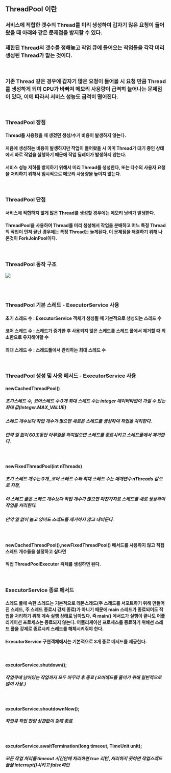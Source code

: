 ## ThreadPool 이란
### 서비스에 적합한 갯수의 Thread를 미리 생성하여 갑자기 많은 요청이 들어왔을 때 아래와 같은 문제점을 방지할 수 있다.
### 제한된 Thread의 갯수를 정해놓고 작업 큐에 들어오는 작업들을 각각 미리 생성된 Thread가 맡는 것이다.
<br>

### 기존 Thread 같은 경우에 갑자기 많은 요청이 들어올 시 요청 만큼 Thread를 생성하게 되며 CPU가 바빠져 메모리 사용량이 급격히 늘어나는 문제점이 있다, 이에 따라서 서비스 성능도 급격히 떨어진다.
<br>

### ThreadPool 장점
#### Thread를 사용했을 때 생겼던 생성/수거 비용이 발생하지 않는다.
#### 처음에 생성하는 비용이 발생하지만 작업이 들어왔을 시 이미 Thread가 대기 중인 상태에서 바로 작업을 실행하기 때문에 작업 딜레이가 발생하지 않는다.
#### 서비스 성능 저하를 방지하기 위해서 미리 Thread를 생성한다, 또는 다수의 사용자 요청을 처리하기 위해서 임시적으로 메모리 사용량을 높이지 않는다.
<br>

### ThreadPool 단점
#### 서비스에 적합하지 않게 많은 Thread를 생성할 경우에는 메모리 낭비가 발생한다.
#### ThreadPool을 사용하여 Thread를 미리 생성해서 작업을 분배하고 어느 특정 Thread의 작업이 먼저 끝난 경우에는 특정 Thread는 놀게된다, 이 문제점을 해결하기 위해 나온것이 ForkJoinPool이다.
<br>

### ThreadPool 동작 구조
<img src="https://user-images.githubusercontent.com/42057185/166980043-02d860bc-8cd5-4586-a161-f783af49fccc.png"/>


<br><br>


### ThreadPool 기본 스레드 - ExecutorService 사용
#### 초기 스레드 수 : ExecutorService 객체가 생성될 때 기본적으로 생성되는 스레드 수
#### 코어 스레드 수 : 스레드가 증가한 후 사용되지 않은 스레드를 스레드 풀에서 제거할 때 최소한으로 유지해야할 수
#### 최대 스레드 수 : 스레드풀에서 관리하는 최대 스레드 수
<br>

### ThreadPool 생성 및 사용 메서드 - ExecutorService 사용
#### newCachedThreadPool()
##### 초기스레드 수, 코어스레드 수 0개 최대 스레드 수는 integer 데이터타입이 가질 수 있는 최대 값(Integer.MAX_VALUE)
##### 스레드 개수보다 작업 개수가 많으면 새로운 스레드를 생성하여 작업을 처리한다.
##### 만약 일 없이 60초동안 아무일을 하지않으면 스레드를 종료시키고 스레드풀에서 제거한다.
<br>

#### newFixedThreadPool(int nThreads)
##### 초기 스레드 개수는 0개 ,코어 스레드 수와 최대 스레드 수는 매개변수 nThreads 값으로 지정,
##### 이 스레드 풀은 스레드 개수보다 작업 개수가 많으면 마찬가지로 스레드를 새로 생성하여 작업을 처리한다.
##### 만약 일 없이 놀고 있어도 스레드를 제거하지 않고 내비둔다.  
<br>

#### newCachedThreadPool(),newFixedThreadPool() 메서드를 사용하지 않고 직접 스레드 개수들을 설정하고 싶다면
#### 직접 ThreadPoolExecutor 객체를 생성하면 된다. 
<br>

### ExecutorService 종료 메서드
#### 스레드 풀에 속한 스레드는 기본적으로 데몬스레드(주 스레드를 서포트하기 위해 만들어진 스레드, 주 스레드 종료시 강제 종료)가 아니기 때문에 main 스레드가 종료되어도 작업을 처리하기 위해 계속 실행 상태로 남아있다. 즉 main() 메서드가 실행이 끝나도 어플리케이션 프로세스는 종료되지 않는다. 어플리케이션 프로세스를 종료하기 위해선 스레드 풀을 강제로 종료시켜 스레드를 해체시켜줘야 한다. 
#### ExecutorService 구현객체에서는 기본적으로 3개 종료 메서드를 제공한다.
<br>

#### excutorService.shutdown();
##### 작업큐에 남아있는 작업까지 모두 마무리 후 종료 (오버헤드를 줄이기 위해 일반적으로 많이 사용.)
<br>

#### excutorService.shoutdownNow();
##### 작업큐 작업 잔량 상관없이 강제 종료
<br>

#### excutorService.awaitTermination(long timeout, TimeUnit unit);
##### 모든 작업 처리를 timeout 시간안에 처리하면 true 리턴 ,처리하지 못하면 작업스레드들을 interrupt()시키고 false리턴
